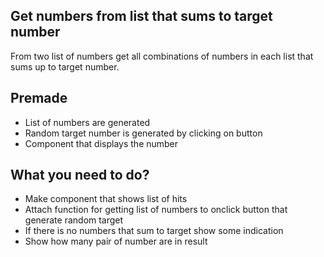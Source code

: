 ## Get numbers from list that sums to target number

From two list of numbers get all combinations of numbers in each list that sums up to target number.

## Premade

 - List of numbers are generated
 - Random target number is generated by clicking on button
 - Component that displays the number

## What you need to do?

 - Make component that shows list of hits
 - Attach function for getting list of numbers to onclick button that generate random target
 - If there is no numbers that sum to target show some indication
 - Show how many pair of number are in result

